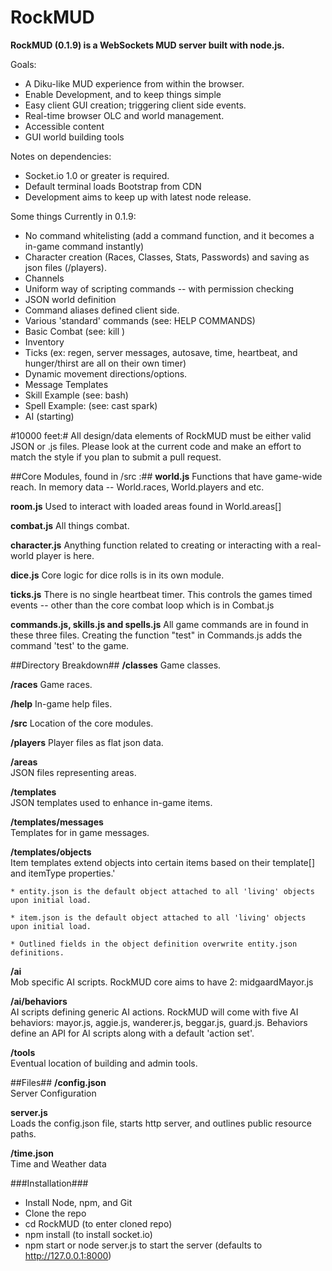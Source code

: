 RockMUD
===============================

**RockMUD (0.1.9) is a WebSockets MUD server built with node.js.**

Goals:
* A Diku-like MUD experience from within the browser.
* Enable Development, and to keep things simple
* Easy client GUI creation; triggering client side events.
* Real-time browser OLC and world management.
* Accessible content
* GUI world building tools

Notes on dependencies: 
* Socket.io 1.0 or greater is required.
* Default terminal loads Bootstrap from CDN
* Development aims to keep up with latest node release.

Some things Currently in 0.1.9:
* No command whitelisting (add a command function, and it becomes a in-game command instantly)
* Character creation (Races, Classes, Stats, Passwords) and saving as json files (/players).
* Channels
* Uniform way of scripting commands -- with permission checking
* JSON world definition
* Command aliases defined client side.
* Various 'standard' commands (see: HELP COMMANDS)
* Basic Combat (see: kill <mob name>)
* Inventory
* Ticks (ex: regen, server messages, autosave, time, heartbeat, and hunger/thirst are all on their own timer)
* Dynamic movement directions/options.
* Message Templates
* Skill Example (see: bash)
* Spell Example: (see: cast spark)
* AI (starting)

#10000 feet:#
All design/data elements of RockMUD must be either valid JSON or .js files. Please look at the current code and make an effort to match the style if you plan to submit a pull request. 

##Core Modules, found in /src :##
**world.js**
Functions that have game-wide reach. In memory data -- World.races, World.players and etc.

**room.js**
Used to interact with loaded areas found in World.areas[]

**combat.js**
All things combat.

**character.js**
Anything function related to creating or interacting with a real-world player is here.

**dice.js**
Core logic for dice rolls is in its own module. 

**ticks.js**
There is no single heartbeat timer. This controls the games timed events -- other than the core combat loop which
is in Combat.js

**commands.js, skills.js and spells.js**
All game commands are in found in these three files. Creating the function "test" in Commands.js adds the command 'test' to the game.

##Directory Breakdown##
**/classes**
Game classes.

**/races**
Game races.

**/help**
In-game help files.

**/src**
Location of the core modules.

**/players**
Player files as flat json data.

**/areas**  
JSON files representing areas.

**/templates**  
JSON templates used to enhance in-game items.

**/templates/messages**  
Templates for in game messages.

**/templates/objects**  
Item templates extend objects into certain items based on their template[] and itemType properties.'

    * entity.json is the default object attached to all 'living' objects upon initial load.

    * item.json is the default object attached to all 'living' objects upon initial load.

    * Outlined fields in the object definition overwrite entity.json definitions.

**/ai**  
Mob specific AI scripts. RockMUD core aims to have 2: midgaardMayor.js

**/ai/behaviors**  
AI scripts defining generic AI actions. RockMUD will come with five AI behaviors: mayor.js, aggie.js, wanderer.js, beggar.js, guard.js. Behaviors define
an API for AI scripts along with a default 'action set'. 

**/tools**  
Eventual location of building and admin tools.

##Files##
**/config.json**  
Server Configuration

**server.js**  
Loads the config.json file, starts http server, and outlines public resource paths.

**/time.json**  
Time and Weather data

###Installation###
* Install Node, npm, and Git
* Clone the repo
* cd RockMUD (to enter cloned repo)
* npm install (to install socket.io)
* npm start or node server.js to start the server (defaults to http://127.0.0.1:8000)
